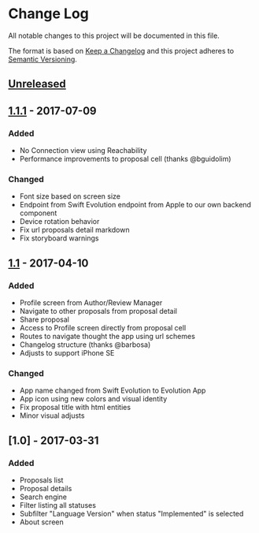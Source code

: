 # Change Log
All notable changes to this project will be documented in this file.

The format is based on [Keep a Changelog](http://keepachangelog.com/)
and this project adheres to [Semantic Versioning](http://semver.org/).

## [Unreleased]

## [1.1.1] - 2017-07-09
### Added
- No Connection view using Reachability
- Performance improvements to proposal cell (thanks @bguidolim)

### Changed
- Font size based on screen size
- Endpoint from Swift Evolution endpoint from Apple to our own backend component
- Device rotation behavior
- Fix url proposals detail markdown
- Fix storyboard warnings

## [1.1] - 2017-04-10
### Added
- Profile screen from Author/Review Manager
- Navigate to other proposals from proposal detail
- Share proposal
- Access to Profile screen directly from proposal cell
- Routes to navigate thought the app using url schemes
- Changelog structure (thanks @barbosa)
- Adjusts to support iPhone SE

### Changed
- App name changed from Swift Evolution to Evolution App
- App icon using new colors and visual identity
- Fix proposal title with html entities
- Minor visual adjusts 

## [1.0] - 2017-03-31
### Added
- Proposals list
- Proposal details
- Search engine
- Filter listing all statuses
- Subfilter "Language Version" when status "Implemented" is selected
- About screen

[Unreleased]: https://github.com/swift-evolution/ios/compare/master...development
[1.1.1]: https://github.com/swift-evolution/ios/compare/v1.1...v1.1.1
[1.1]: https://github.com/swift-evolution/ios/compare/v1.0...v1.1